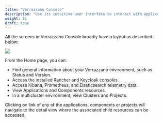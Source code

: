 ```yaml
---
title: "Verrazzano Console"
description: "Use its intuitive user interface to interact with applications and configurations of your Verrazzano environment."
weight: 11
draft: true
---
```


All the screens in Verrazzano Console broadly have a layout as described below:

![](/docs/images/console.png)

From the Home page, you can:
- Find general information about your Verrazzano environment, such as Status and Version.
- Access the installed Rancher and Keycloak consoles.
- Access Kibana, Prometheus, and Elasticsearch telemetry data.
- View Applications and Components resources.
- In a multicluster environment, view Clusters and Projects.

Clicking on link of any of the applications, components or projects will navigate to the detail view where the associated child resources can be accessed.